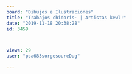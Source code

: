 ```yaml
---
board: "Dibujos e Ilustraciones"
title: "Trabajos chidoris~ | Artistas kewl!"
date: "2019-11-18 20:38:28"
id: 3459



views: 29
user: "psa683sorgesoureDug"

---
```

